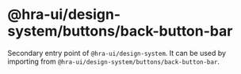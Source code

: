 # @hra-ui/design-system/buttons/back-button-bar

Secondary entry point of `@hra-ui/design-system`. It can be used by importing from `@hra-ui/design-system/buttons/back-button-bar`.
